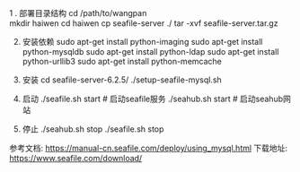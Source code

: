1 . 部署目录结构
cd /path/to/wangpan  
mkdir haiwen
cd haiwen
cp seafile-server ./
tar -xvf seafile-server.tar.gz

2. 安装依赖
sudo apt-get install python-imaging
sudo apt-get install python-mysqldb
sudo apt-get install python-ldap
sudo apt-get install python-urllib3
sudo apt-get install python-memcache

3. 安装
cd seafile-server-6.2.5/
./setup-seafile-mysql.sh

4. 启动
./seafile.sh start   # 启动seafile服务
./seahub.sh start <port>   # 启动seahub网站

5. 停止
./seahub.sh stop
./seafile.sh stop


参考文档:
https://manual-cn.seafile.com/deploy/using_mysql.html
下载地址:
https://www.seafile.com/download/





